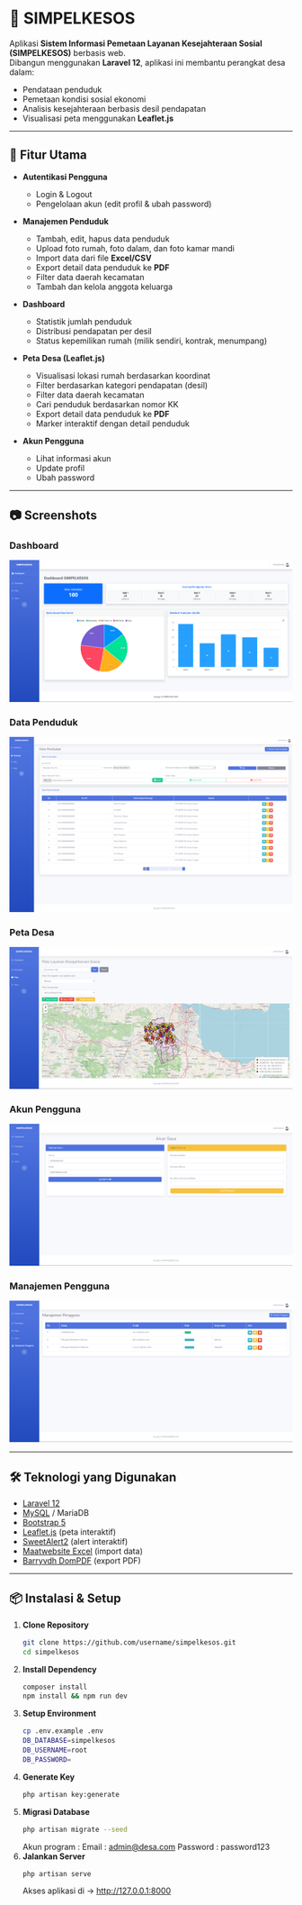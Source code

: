 # 🏡 SIMPELKESOS

Aplikasi **Sistem Informasi Pemetaan Layanan Kesejahteraan Sosial (SIMPELKESOS)** berbasis web.  
Dibangun menggunakan **Laravel 12**, aplikasi ini membantu perangkat desa dalam:  
- Pendataan penduduk  
- Pemetaan kondisi sosial ekonomi  
- Analisis kesejahteraan berbasis desil pendapatan  
- Visualisasi peta menggunakan **Leaflet.js**  

---

## 🚀 Fitur Utama
- **Autentikasi Pengguna**
  - Login & Logout
  - Pengelolaan akun (edit profil & ubah password)

- **Manajemen Penduduk**
  - Tambah, edit, hapus data penduduk
  - Upload foto rumah, foto dalam, dan foto kamar mandi
  - Import data dari file **Excel/CSV**
  - Export detail data penduduk ke **PDF**
  - Filter data daerah kecamatan
  - Tambah dan kelola anggota keluarga

- **Dashboard**
  - Statistik jumlah penduduk
  - Distribusi pendapatan per desil
  - Status kepemilikan rumah (milik sendiri, kontrak, menumpang)

- **Peta Desa (Leaflet.js)**
  - Visualisasi lokasi rumah berdasarkan koordinat
  - Filter berdasarkan kategori pendapatan (desil)
  - Filter data daerah kecamatan
  - Cari penduduk berdasarkan nomor KK
  - Export detail data penduduk ke **PDF**
  - Marker interaktif dengan detail penduduk

- **Akun Pengguna**
  - Lihat informasi akun
  - Update profil
  - Ubah password

---

## 📷 Screenshots

### Dashboard
![Dashboard](public/screenshots/dashboard.png)

### Data Penduduk
![Data Penduduk](public/screenshots/penduduk.png)

### Peta Desa
![Peta Desa](public/screenshots/peta.png)

### Akun Pengguna
![Akun Pengguna](public/screenshots/akun.png)

### Manajemen Pengguna
![Manajemen Pengguna](public/screenshots/pengguna.png)

---

## 🛠️ Teknologi yang Digunakan
- [Laravel 12](https://laravel.com/)
- [MySQL](https://www.mysql.com/) / MariaDB
- [Bootstrap 5](https://getbootstrap.com/)
- [Leaflet.js](https://leafletjs.com/) (peta interaktif)
- [SweetAlert2](https://sweetalert2.github.io/) (alert interaktif)
- [Maatwebsite Excel](https://docs.laravel-excel.com/) (import data)
- [Barryvdh DomPDF](https://github.com/barryvdh/laravel-dompdf) (export PDF)

---


## 📦 Instalasi & Setup

1. **Clone Repository**
   ```bash
   git clone https://github.com/username/simpelkesos.git
   cd simpelkesos
2. **Install Dependency**
   ```bash
   composer install
   npm install && npm run dev
3. **Setup Environment**
   ```bash
   cp .env.example .env
   DB_DATABASE=simpelkesos
   DB_USERNAME=root
   DB_PASSWORD=
4. **Generate Key**
   ```bash
   php artisan key:generate
5. **Migrasi Database**
   ```bash
   php artisan migrate --seed
   ```
   Akun program :
   Email    : admin@desa.com
   Password : password123
6. **Jalankan Server**
   ```bash
   php artisan serve
   ```
   Akses aplikasi di -> http://127.0.0.1:8000



